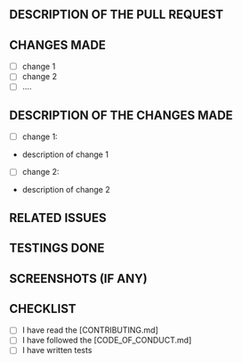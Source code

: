 <!-- please follow this PULL REQUEST TEMPLATE pattern for generating pull requests -->

## DESCRIPTION OF THE PULL REQUEST

<!-- Provide a brief description of the changes and what it is addressing. ->
<!-- Please do specify the issue number clearly -->

## CHANGES MADE 
<!-- provide brief information about the changes made -->
- [ ] change 1
- [ ] change 2
- [ ] ....

## DESCRIPTION OF THE CHANGES MADE
<!-- provide detailed explanation of the changes made -->
- [ ] change 1:
- description of change 1

- [ ] change 2:
- description of change 2

## RELATED ISSUES
<!-- provide the related issues that are being solved or addressed by this PR (if any) -->

## TESTINGS DONE
<!-- provide an happy path to test and reproduce this issue-->

## SCREENSHOTS (IF ANY)
<!-- provide the screenshots of the changes made and how it affects the project -->

## CHECKLIST
- [ ] I have read the [CONTRIBUTING.md]
- [ ] I have followed the [CODE_OF_CONDUCT.md]
- [ ] I have written tests 